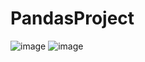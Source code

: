 # PandasProject
![image](https://user-images.githubusercontent.com/55629425/197411821-dce74851-e792-42f3-ae08-b185ef796404.png)
![image](https://user-images.githubusercontent.com/55629425/197411809-348bec90-ca97-4368-878c-9dadac0c565e.png)

